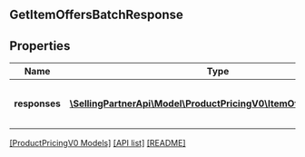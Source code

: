 ## GetItemOffersBatchResponse

## Properties

Name | Type | Description | Notes
------------ | ------------- | ------------- | -------------
**responses** | [**\SellingPartnerApi\Model\ProductPricingV0\ItemOffersResponse[]**](ItemOffersResponse.md) | A list of getItemOffers batched responses. | [optional]

[[ProductPricingV0 Models]](../) [[API list]](../../Api) [[README]](../../../README.md)
